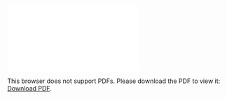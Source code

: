 <object data="christ-in-song/CIS1908pdfs/609.pdf" type="application/pdf" width="100%" height="1024px">
    <embed src="christ-in-song/CIS1908pdfs/609.pdf">
        <p>This browser does not support PDFs. Please download the PDF to view it: <a href="christ-in-song/CIS1908pdfs/609.pdf">Download PDF</a>.</p>
    </embed>
</object>
